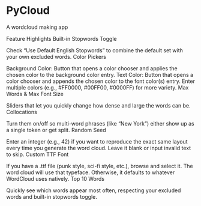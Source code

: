 # PyCloud
 A wordcloud making app 

Feature Highlights
Built-in Stopwords Toggle

Check “Use Default English Stopwords” to combine the default set with your own excluded words.
Color Pickers

Background Color: Button that opens a color chooser and applies the chosen color to the background color entry.
Text Color: Button that opens a color chooser and appends the chosen color to the font color(s) entry. Enter multiple colors (e.g., #FF0000, #00FF00, #0000FF) for more variety.
Max Words & Max Font Size

Sliders that let you quickly change how dense and large the words can be.
Collocations

Turn them on/off so multi-word phrases (like “New York”) either show up as a single token or get split.
Random Seed

Enter an integer (e.g., 42) if you want to reproduce the exact same layout every time you generate the word cloud. Leave it blank or input invalid text to skip.
Custom TTF Font

If you have a .ttf file (punk style, sci-fi style, etc.), browse and select it. The word cloud will use that typeface. Otherwise, it defaults to whatever WordCloud uses natively.
Top 10 Words

Quickly see which words appear most often, respecting your excluded words and built-in stopwords toggle.
